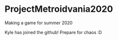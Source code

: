 # ProjectMetroidvania2020
Making a game for summer 2020

Kyle has joined the github! Prepare for chaos :D